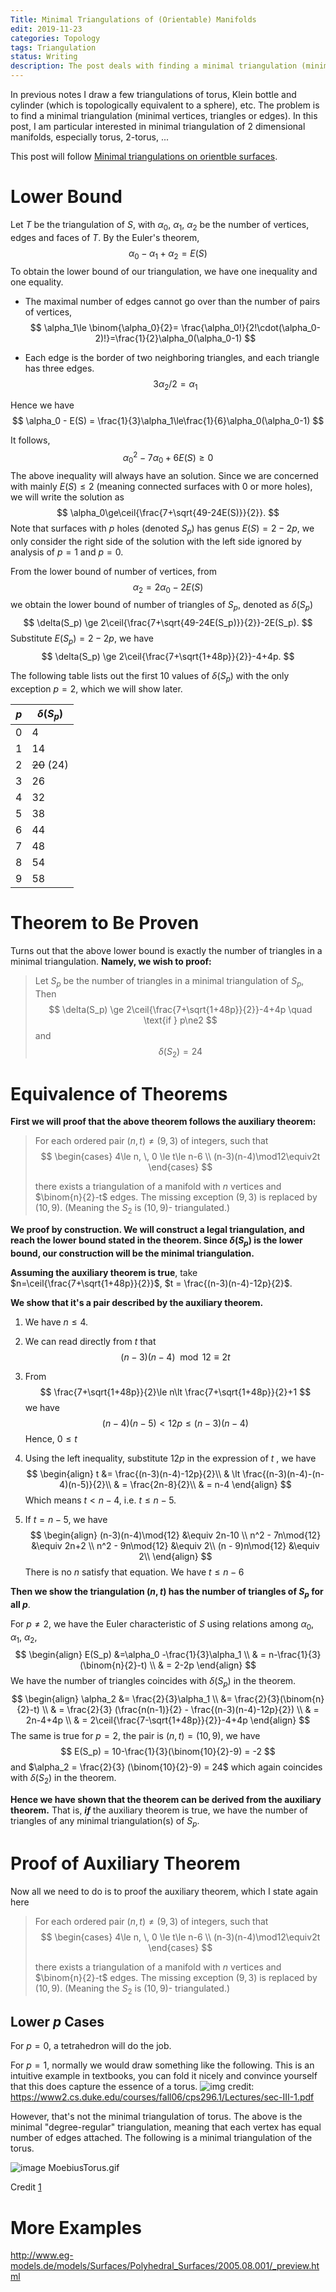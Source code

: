 ```yaml
---
Title: Minimal Triangulations of (Orientable) Manifolds
edit: 2019-11-23
categories: Topology 
tags: Triangulation
status: Writing
description: The post deals with finding a minimal triangulation (minimal vertices, triangles or edges) of $2$-dimensional manifolds of negative genus. The sketch of the proof is in bold.
---
```


$$
\newcommand{\ket}[1]{\vert {#1} \rangle}
\newcommand{\bra}[1]{\langle {#1} \vert}
\newcommand{\braket}[2]{\left\langle {#1}\! \mid \!{#2} \right\rangle}
\newcommand{\Partial}[2]{\frac{\partial {#1}}{\partial{#2}}}
\newcommand{\emath}{\mathrm e}
\newcommand{\ceil}[1]{\left\lceil{#1}\right\rceil}
$$

In previous notes I draw a few triangulations of torus, Klein bottle and cylinder (which is topologically equivalent to a sphere), etc. The problem is to find a minimal triangulation (minimal vertices, triangles or edges). In this post, I am particular interested in minimal triangulation of $2$ dimensional manifolds, especially torus, $2$-torus, ...

This post will follow [Minimal triangulations on orientble surfaces](https://projecteuclid.org/download/pdf_1/euclid.acta/1485890083).

# Lower Bound

Let $T$ be the triangulation of $S$, with $\alpha_0$, $\alpha_1$, $\alpha_2$ be the number of vertices, edges and faces of $T$. By the Euler's theorem, 
$$
\alpha_0-\alpha_1+\alpha_2 = E(S)
$$
To obtain the lower bound of our triangulation, we have one inequality and one equality.

- The maximal number of edges cannot go over than the number of pairs of vertices,
  $$
  \alpha_1\le \binom{\alpha_0}{2}= \frac{\alpha_0!}{2!\cdot(\alpha_0-2)!}=\frac{1}{2}\alpha_0(\alpha_0-1)
  $$
  
- Each edge is the border of two neighboring triangles, and each triangle has three edges.
  $$
  3\alpha_2/2=\alpha_1
  $$

Hence we have
$$
\alpha_0 - E(S) = \frac{1}{3}\alpha_1\le\frac{1}{6}\alpha_0(\alpha_0-1)
$$

It follows,
$$
\alpha_0^2-7\alpha_0 +6E(S)\ge 0
$$
The above inequality will always have an solution. Since we are concerned with mainly $E(S)\le2$ (meaning connected surfaces with $0$ or more holes), we will write the solution as 
$$
\alpha_0\ge\ceil{\frac{7+\sqrt{49-24E(S)}}{2}}.
$$
Note that surfaces with $p$ holes (denoted $S_p$) has genus $E(S)=2-2p$, we only consider the  right side of the solution with the left side ignored by analysis of $p=1$ and $p=0$. 

From the lower bound of number of vertices, from
$$
\alpha_2=2\alpha_0 - 2E(S)
$$
we obtain the lower bound of number of triangles of $S_p$, denoted as $\delta(S_p)$
$$
\delta(S_p) \ge 2\ceil{\frac{7+\sqrt{49-24E(S_p)}}{2}}-2E(S_p).
$$
Substitute $E(S_p)=2-2p$, we have
$$
\delta(S_p) \ge 2\ceil{\frac{7+\sqrt{1+48p}}{2}}-4+4p.
$$

The following table lists out the first 10 values of $\delta(S_p)$ with the only exception $p=2$, which we will show later.

| $p$  | $\delta(S_p)$ |
| ---- | ------------- |
| 0    | 4             |
| 1    | 14            |
| 2    | ~~20~~ (24)   |
| 3    | 26            |
| 4    | 32            |
| 5    | 38            |
| 6    | 44            |
| 7    | 48            |
| 8    | 54            |
| 9    | 58            |

# Theorem to Be Proven

Turns out that the above lower bound is exactly the number of triangles in a minimal triangulation. **Namely, we wish to proof:**

> Let $S_p$ be the number of triangles in a minimal triangulation of $S_p$, Then
> $$
> \delta(S_p) \ge 2\ceil{\frac{7+\sqrt{1+48p}}{2}}-4+4p \quad \text{if } p\ne2
> $$
> and 
> $$
> \delta(S_2) = 24
> $$

# Equivalence of Theorems

**First we will proof that the above theorem follows the auxiliary theorem:**

> For each ordered pair $(n,t)\ne(9,3)$ of integers, such that
> $$
> \begin{cases}
> 4\le n, \, 0 \le t\le n-6 \\
> (n-3)(n-4)\mod12\equiv2t
> \end{cases}
> $$
>
> there exists a triangulation of a manifold with $n$ vertices and $\binom{n}{2}-t$ edges. The missing exception $(9,3)$ is replaced by $(10,9)$. (Meaning the $S_2$ is $(10,9)$- triangulated.)

**We proof by construction. We will construct a legal triangulation, and reach the lower bound stated in the theorem. Since $\delta(S_p)$ is the lower bound, our construction will be the minimal triangulation.** 

**Assuming the auxiliary theorem is true**, take $n=\ceil{\frac{7+\sqrt{1+48p}}{2}}$, $t = \frac{(n-3)(n-4)-12p}{2}$. 

**We show that it's a pair described by the auxiliary theorem.**

1. We have $n\le 4$. 

2. We can read directly from $t$ that
   $$
   (n-3)(n-4)\mod{12} \equiv 2t
   $$

3. From 
   $$
   \frac{7+\sqrt{1+48p}}{2}\le n\lt \frac{7+\sqrt{1+48p}}{2}+1
   $$
   we have
   $$
   (n-4)(n-5) \lt 12p\le(n-3)(n-4)
   $$
   Hence, $0\le t$

4. Using the left inequality, substitute $12p$ in the expression of $t$ , we have
   $$
   \begin{align}
   t &= \frac{(n-3)(n-4)-12p}{2}\\
   & \lt \frac{(n-3)(n-4)-(n-4)(n-5)}{2}\\
   & = \frac{2n-8}{2}\\
   & = n-4
   \end{align}
   $$
   Which means $t\lt n-4$, i.e. $t\le n-5$.

5. If $t= n - 5$, we have 
   $$
   \begin{align}
   (n-3)(n-4)\mod{12} &\equiv  2n-10 \\
   n^2 - 7n\mod{12} &\equiv  2n+2 \\
   n^2 - 9n\mod{12} &\equiv  2\\
   (n - 9)n\mod{12} &\equiv  2\\
   \end{align}
   $$
   There is no $n$ satisfy that equation. We have $t\le n-6$

**Then we show the triangulation $(n,t)$ has the number of triangles of $S_p$ for all $p$**.

For $p\ne2$, we have the Euler characteristic of $S$ using relations among $\alpha_0$, $\alpha_1$, $\alpha_2$,
$$
\begin{align}
E(S_p) &=\alpha_0 -\frac{1}{3}\alpha_1 \\
& = n-\frac{1}{3}(\binom{n}{2}-t) \\
& = 2-2p
\end{align}
$$
We have the number of triangles coincides with $\delta(S_p)$ in the theorem.
$$
\begin{align}
\alpha_2 &= \frac{2}{3}\alpha_1 \\
&= \frac{2}{3}(\binom{n}{2}-t) \\
& = \frac{2}{3} (\frac{n(n-1)}{2} - \frac{(n-3)(n-4)-12p}{2}) \\
& = 2n-4+4p \\
& = 2\ceil{\frac{7-\sqrt{1+48p}}{2}}-4+4p
\end{align}
$$
The same is true for $p=2$,  the pair is $(n,t)=(10,9)$, we have 
$$
E(S_p)  = 10-\frac{1}{3}(\binom{10}{2}-9) = -2
$$
and $\alpha_2 = \frac{2}{3} (\binom{10}{2}-9) = 24$ which again coincides with $\delta(S_2)$ in the theorem.

**Hence we have shown that the theorem can be derived from the auxiliary theorem.** That is, ***if*** the auxiliary theorem is true, we have the number of triangles of any minimal triangulation(s) of $S_p$.

# Proof of Auxiliary Theorem

 Now all we need to do is to proof the auxiliary theorem, which I state again here

> For each ordered pair $(n,t)\ne(9,3)$ of integers, such that
> $$
> \begin{cases}
> 4\le n, \, 0 \le t\le n-6 \\
> (n-3)(n-4)\mod12\equiv2t
> \end{cases}
> $$
>
> there exists a triangulation of a manifold with $n$ vertices and $\binom{n}{2}-t$ edges. The missing exception $(9,3)$ is replaced by $(10,9)$. (Meaning the $S_2$ is $(10,9)$- triangulated.)

## Lower $p$ Cases

For $p=0$, a tetrahedron will do the job.

For $p=1$, normally we would draw something like the following. This is an intuitive example in textbooks, you can fold it nicely and convince yourself that this does capture the essence of a torus.  ![img](https://i.stack.imgur.com/LuZDx.png) credit:  https://www2.cs.duke.edu/courses/fall06/cps296.1/Lectures/sec-III-1.pdf 

However, that's not the minimal triangulation of torus. The above is the minimal "degree-regular" triangulation, meaning that each vertex has equal number of edges attached. The following is a minimal triangulation of the torus. 

![image MoebiusTorus.gif](http://www.eg-models.de/models/Classical_Models/2001.02.069/MoebiusTorus.gif)

Credit [1](http://www.eg-models.de/models/Classical_Models/2001.02.069/_direct_link.html)

# More Examples

 http://www.eg-models.de/models/Surfaces/Polyhedral_Surfaces/2005.08.001/_preview.html 

